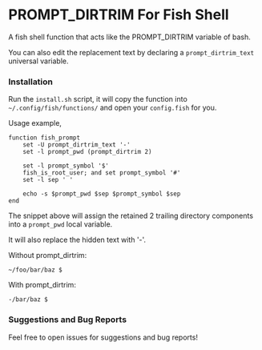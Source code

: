 # PROMPT_DIRTRIM For Fish Shell
A fish shell function that acts like the PROMPT_DIRTRIM variable of bash.

You can also edit the replacement text by declaring a `prompt_dirtrim_text` universal variable.

### Installation

Run the `install.sh` script, it will copy the function into `~/.config/fish/functions/` and open your `config.fish` for you.

Usage example,

```config.fish
function fish_prompt
	set -U prompt_dirtrim_text '-'
	set -l prompt_pwd (prompt_dirtrim 2)

	set -l prompt_symbol '$'
	fish_is_root_user; and set prompt_symbol '#'
	set -l sep ' '

	echo -s $prompt_pwd $sep $prompt_symbol $sep
end
```

The snippet above will assign the retained 2 trailing directory components into a `prompt_pwd` local variable.

It will also replace the hidden text with '-'.

Without prompt_dirtrim:
```
~/foo/bar/baz $ 
```

With prompt_dirtrim:
```
-/bar/baz $ 
```

### Suggestions and Bug Reports
Feel free to open issues for suggestions and bug reports!
